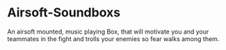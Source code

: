 # Airsoft-Soundboxs
An airsoft mounted, music playing Box, that will motivate you and your teammates in the fight and trolls your enemies so fear walks among them.
